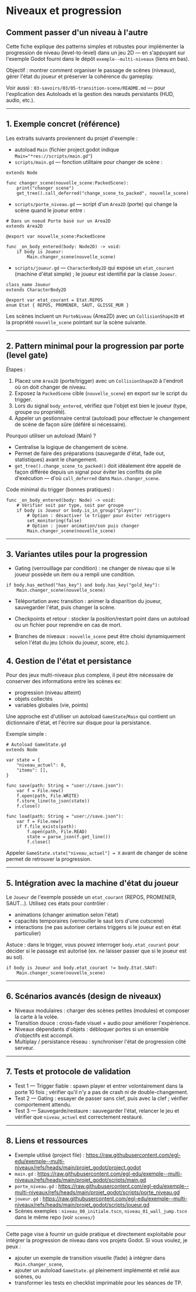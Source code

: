 # Niveaux et progression

## Comment passer d'un niveau à l'autre
Cette fiche explique des patterns simples et robustes pour implémenter la progression de niveau (level-to-level) dans un jeu 2D — en s'appuyant sur l'exemple Godot fourni dans le dépôt `exemple--multi-niveaux` (liens en bas).


Objectif : montrer comment organiser le passage de scènes (niveaux), gérer l'état du joueur et préserver la cohérence du gameplay.

Voir aussi : `03-savoirs/03/05-transition-scene/README.md` — pour l'explication des Autoloads et la gestion des nœuds persistants (HUD, audio, etc.).

---

## 1. Exemple concret (référence)
Les extraits suivants proviennent du projet d'exemple :

- autoload `Main` (fichier project.godot indique `Main="*res://scripts/main.gd"`)
- `scripts/main.gd` — fonction utilitaire pour changer de scène :

```gdscript
extends Node

func changer_scene(nouvelle_scene:PackedScene):
	print("changer scene")
	get_tree().call_deferred("change_scene_to_packed", nouvelle_scene)
```

- `scripts/porte_niveau.gd` — script d'un `Area2D` (porte) qui change la scène quand le joueur entre :

```gdscript
# Dans un noeud Porte basé sur un Area2D
extends Area2D

@export var nouvelle_scene:PackedScene

func _on_body_entered(body: Node2D) -> void:
	if body is Joueur:
		Main.changer_scene(nouvelle_scene)
```

- `scripts/joueur.gd` — `CharacterBody2D` qui expose un `etat_courant` (machine d'état simple) ; le joueur est identifié par la classe `Joueur`.

```gdscript
class_name Joueur
extends CharacterBody2D

@export var etat_courant = Etat.REPOS
enum Etat { REPOS, PROMENER, SAUT, GLISSE_MUR }
```

Les scènes incluent un `PorteNiveau` (Area2D) avec un `CollisionShape2D` et la propriété `nouvelle_scene` pointant sur la scène suivante.

---

## 2. Pattern minimal pour la progression par porte (level gate)
Étapes :

1. Placez une `Area2D` (porte/trigger) avec un `CollisionShape2D` à l'endroit où on doit changer de niveau.
2. Exposez la `PackedScene` cible (`nouvelle_scene`) en export sur le script du trigger.
3. Lors du signal `body_entered`, vérifiez que l'objet est bien le joueur (type, groupe ou propriété).
4. Appeler un gestionnaire central (autoload) pour effectuer le changement de scène de façon sûre (déféré si nécessaire).

Pourquoi utiliser un autoload (Main) ?
- Centralise la logique de changement de scène.
- Permet de faire des préparations (sauvegarde d'état, fade out, statistiques) avant le changement.
- `get_tree().change_scene_to_packed()` doit idéalement être appelé de façon différée depuis un signal pour éviter les conflits de pile d'exécution — d'où `call_deferred` dans `Main.changer_scene`.

Code minimal du trigger (bonnes pratiques) :

```gdscript
func _on_body_entered(body: Node) -> void:
	# Vérifier soit par type, soit par groupe
	if body is Joueur or body.is_in_group("player"):
		# Option : désactiver le trigger pour éviter retriggers
		set_monitoring(false)
		# Option : jouer animation/son puis changer
		Main.changer_scene(nouvelle_scene)
```

---

## 3. Variantes utiles pour la progression

- Gating (verrouillage par condition) : ne changer de niveau que si le joueur possède un item ou a rempli une condition.

```gdscript
if body.has_method("has_key") and body.has_key("gold_key"):
	Main.changer_scene(nouvelle_scene)
```

- Téléportation avec transition : animer la disparition du joueur, sauvegarder l'état, puis changer la scène.

- Checkpoints et retour : stocker la position/restart point dans un autoload ou un fichier pour reprendre en cas de mort.

- Branches de niveaux : `nouvelle_scene` peut être choisi dynamiquement selon l'état du jeu (choix du joueur, score, etc.).

## 4. Gestion de l'état et persistance

Pour des jeux multi-niveaux plus complexe, il peut être nécessaire de conserver des informations entre les scènes ex:

- progression (niveau atteint)
- objets collectés
- variables globales (vie, points)

Une approche est d'utiliser un autoload `GameState`/`Main` qui contient un dictionnaire d'état, et l'écrire sur disque pour la persistance.

Exemple simple :

```gdscript
# Autoload GameState.gd
extends Node

var state = {
	"niveau_actuel": 0,
	"items": [],
}

func save(path: String = "user://save.json"):
	var f = File.new()
	f.open(path, File.WRITE)
	f.store_line(to_json(state))
	f.close()

func load(path: String = "user://save.json"):
	var f = File.new()
	if f.file_exists(path):
		f.open(path, File.READ)
		state = parse_json(f.get_line())
		f.close()
```

Appeler `GameState.state["niveau_actuel"] = X` avant de changer de scène permet de retrouver la progression.

---

## 5. Intégration avec la machine d'état du joueur

Le `Joueur` de l'exemple possède un `etat_courant` (REPOS, PROMENER, SAUT...). Utilisez ces états pour contrôler :

- animations (changer animation selon l'état)
- capacités temporaires (verrouiller le saut lors d'une cutscene)
- interactions (ne pas autoriser certains triggers si le joueur est en état particulier)

Astuce : dans le trigger, vous pouvez interroger `body.etat_courant` pour décider si le passage est autorisé (ex. ne laisser passer que si le joueur est au sol).

```gdscript
if body is Joueur and body.etat_courant != body.Etat.SAUT:
	Main.changer_scene(nouvelle_scene)
```

---

## 6. Scénarios avancés (design de niveaux)

- Niveaux modulaires : charger des scènes petites (modules) et composer la carte à la volée.
- Transition douce : cross-fade visuel + audio pour améliorer l'expérience.
- Niveaux dépendants d'objets : débloquer portes si un ensemble d'objectifs est accompli.
- Multiplay / persistance réseau : synchroniser l'état de progression côté serveur.

---

## 7. Tests et protocole de validation

- Test 1 — Trigger fiable : spawn player et entrer volontairement dans la porte 10 fois ; vérifier qu'il n'y a pas de crash ni de double-changement.
- Test 2 — Gating : essayer de passer sans clef, puis avec la clef ; vérifier comportement attendu.
- Test 3 — Sauvegarde/restaure : sauvegarder l'état, relancer le jeu et vérifier que `niveau_actuel` est correctement restauré.

---

## 8. Liens et ressources

- Exemple utilisé (project file) : https://raw.githubusercontent.com/egl-edu/exemple--multi-niveaux/refs/heads/main/projet_godot/project.godot
- `main.gd` : https://raw.githubusercontent.com/egl-edu/exemple--multi-niveaux/refs/heads/main/projet_godot/scripts/main.gd
- `porte_niveau.gd` : https://raw.githubusercontent.com/egl-edu/exemple--multi-niveaux/refs/heads/main/projet_godot/scripts/porte_niveau.gd
- `joueur.gd` : https://raw.githubusercontent.com/egl-edu/exemple--multi-niveaux/refs/heads/main/projet_godot/scripts/joueur.gd
- Scènes exemples : `niveau_00_initiale.tscn`, `niveau_01_wall_jump.tscn` dans le même repo (voir `scenes/`)

---

Cette page vise à fournir un guide pratique et directement exploitable pour intégrer la progression de niveau dans vos projets Godot. Si vous voulez, je peux :

- ajouter un exemple de transition visuelle (fade) à intégrer dans `Main.changer_scene`,
- ajouter un autoload `GameState.gd` pleinement implémenté et relié aux scènes, ou
- transformer les tests en checklist imprimable pour les séances de TP.

```

